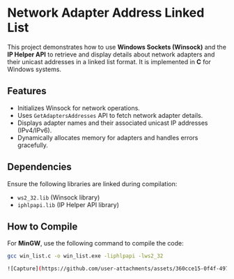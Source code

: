 # Network Adapter Address Linked List

This project demonstrates how to use **Windows Sockets (Winsock)** and the **IP Helper API** to retrieve and display details about network adapters and their unicast addresses in a linked list format. It is implemented in **C** for Windows systems.

## Features
- Initializes Winsock for network operations.
- Uses `GetAdaptersAddresses` API to fetch network adapter details.
- Displays adapter names and their associated unicast IP addresses (IPv4/IPv6).
- Dynamically allocates memory for adapters and handles errors gracefully.

## Dependencies
Ensure the following libraries are linked during compilation:
- `ws2_32.lib` (Winsock library)
- `iphlpapi.lib` (IP Helper API library)

## How to Compile
For **MinGW**, use the following command to compile the code:
```bash
gcc win_list.c -o win_list.exe -liphlpapi -lws2_32

![Capture](https://github.com/user-attachments/assets/360cce15-0f4f-4972-88b2-094391b29472)

